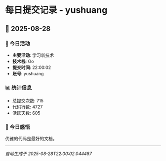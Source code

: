 # 每日提交记录 - yushuang

## 📅 2025-08-28

### 🎯 今日活动
- **主要活动**: 学习新技术
- **技术栈**: Go
- **提交时间**: 22:00:02
- **账号**: yushuang

### 📊 统计信息
- 总提交次数: 715
- 代码行数: 4727
- 活跃天数: 605

### 💭 今日感悟
优雅的代码是最好的文档。

---
*自动生成于 2025-08-28T22:00:02.044487*
